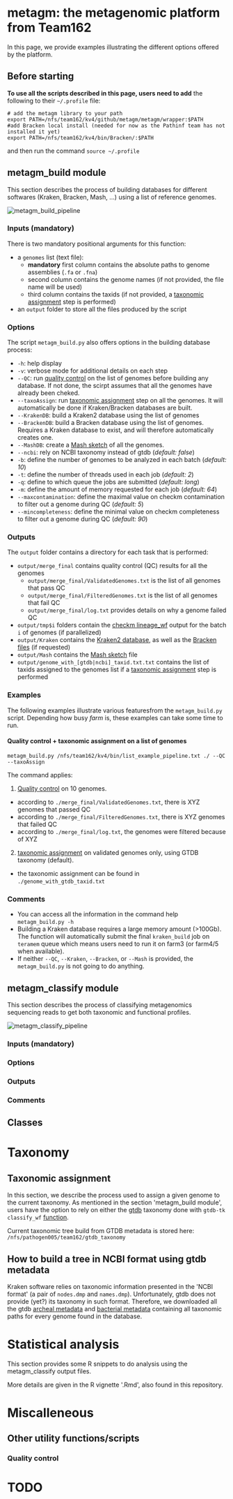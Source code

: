 # metagm: the metagenomic platform from Team162

In this page, we provide examples illustrating the different options offered by the platform.

## Before starting
__To use all the scripts described in this page, users need to add__ the following to their `~/.profile` file:

```
# add the metagm library to your path
export PATH=/nfs/team162/kv4/github/metagm/metagm/wrapper:$PATH
#add Bracken local install (needed for now as the Pathinf team has not installed it yet)
export PATH=/nfs/team162/kv4/bin/Bracken/:$PATH
```
and then run the command `source ~/.profile`

## metagm_build module

This section describes the process of building databases for different softwares (Kraken, Bracken, Mash, ...) using a list of reference genomes.

![metagm_build_pipeline](img/metagm_build_pipeline.PNG)

### Inputs (mandatory)
There is two mandatory positional arguments for this function:
* a `genomes` list (text file):
  * __mandatory__ first column contains the absolute paths to genome assemblies (`.fa` or `.fna`)
  * second column contains the genome names (if not provided, the file name will be used)
  * third column contains the taxids (if not provided, a [taxonomic assignment](https://github.com/kevinVervier/metagm/blob/master/README.md#taxonomic-assignment) step is performed) 
* an `output` folder to store all the files produced by the script

### Options
The script `metagm_build.py` also offers options in the building database process:
* `-h`: help display
* `-v`: verbose mode for additional details on each step
* `--QC`: run [quality control](https://github.com/kevinVervier/metagm/blob/master/README.md#quality-control) on the list of genomes before building any database. If not done, the scirpt assumes that all the genomes have already been cheked.
* `--taxoAssign`: run [taxonomic assignment](https://github.com/kevinVervier/metagm/blob/master/README.md#taxonomic-assignment) step on all the genomes. It will automatically be done if Kraken/Bracken databases are built.
* `--KrakenDB`: build a Kraken2 database using the list of genomes
* `--BrackenDB`: build a Bracken database using the list of genomes. Requires a Kraken database to exist, and will therefore automatically creates one.
* `--MashDB`: create a [Mash sketch](https://mash.readthedocs.io/en/latest/sketches.html) of all the genomes.
* `--ncbi`: rely on NCBI taxonomy instead of gtdb (_default: false_)
* `-b`: define the number of genomes to be analyzed in each batch (_default: 10_)
* `-t`: define the number of threads used in each job (_default: 2_)
* `-q`: define to which queue the jobs are submitted (_default: long_)
* `-m`: define the amount of memory requested for each job (_default: 64_)
* `--maxcontamination`: define the maximal value on checkm contamination to filter out a genome during QC (_default: 5_)
* `--mincompleteness`: define the minimal value on checkm completeness to filter out a genome during QC (_default: 90_)

### Outputs

The `output` folder contains a directory for each task that is performed:
* `output/merge_final` contains quality control (QC) results for all the genomes
  * `output/merge_final/ValidatedGenomes.txt` is the list of all genomes that pass QC
  * `output/merge_final/FilteredGenomes.txt` is the list of all genomes that fail QC
  * `output/merge_final/log.txt` provides details on why a genome failed QC
* `output/tmp$i` folders contain the [checkm lineage_wf](https://github.com/Ecogenomics/CheckM/wiki/Workflows#lineage-specific-workflow) output for the batch `i` of genomes (if parallelized)
* `output/Kraken` contains the [Kraken2 database](https://ccb.jhu.edu/software/kraken2/index.shtml?t=manual#kraken-2-databases), as well as the [Bracken files](https://github.com/jenniferlu717/Bracken#step-1-generate-the-bracken-database-file-databasexmerskmer_distrib) (if requested)
* `output/Mash` contains the [Mash sketch](https://mash.readthedocs.io/en/latest/sketches.html) file
* `output/genome_with_[gtdb|ncbi]_taxid.txt.txt` contains the list of taxids assigned to the genomes list if a [taxonomic assignment](https://github.com/kevinVervier/metagm/blob/master/README.md#taxonomic-assignment) step is performed

### Examples

The following examples illustrate various featuresfrom the `metagm_build.py` script. Depending how busy _farm_ is, these examples can take some time to run.

#### Quality control + taxonomic assignment on a list of genomes

```
metagm_build.py /nfs/team162/kv4/bin/list_example_pipeline.txt ./ --QC --taxoAssign
```

The command applies:
1. [Quality control](https://github.com/kevinVervier/metagm/blob/master/README.md#quality-control) on 10 genomes.
 * according to `./merge_final/ValidatedGenomes.txt`, there is XYZ genomes that passed QC
 * according to `./merge_final/FilteredGenomes.txt`, there is XYZ genomes that failed QC
 * according to `./merge_final/log.txt`, the genomes were filtered because of XYZ
2. [taxonomic assignment](https://github.com/kevinVervier/metagm/blob/master/README.md#taxonomic-assignment) on validated genomes only, using GTDB taxonomy (default).
 * the taxonomic assignment can be found in `./genome_with_gtdb_taxid.txt`

### Comments

* You can access all the information in the command help `metagm_build.py -h `
* Building a Kraken database requires a large memory amount (>100Gb). The function will automatically submit the final `kraken_build` job on `teramem` queue which means users need to run it on farm3 (or farm4/5 when available).
* If neither `--QC`, `--Kraken`, `--Bracken`, or `--Mash` is provided, the `metagm_build.py` is not going to do anything.

## metagm_classify module

This section describes the process of classifying metagenomics sequencing reads to get both taxonomic and functional profiles.

![metagm_classify_pipeline](img/metagm_classify_pipeline.PNG)

### Inputs (mandatory)

### Options

### Outputs

### Comments

## Classes

# Taxonomy

## Taxonomic assignment
In this section, we describe the process used to assign a given genome to the current taxonomy.
As mentioned in the section 'metagm_build module', users have the option to rely on either the [gtdb](https://gtdb.ecogenomic.org/) taxonomy done with `gtdb-tk classify_wf` [function](https://github.com/Ecogenomics/GtdbTk).

Current taxonomic tree build from GTDB metadata is stored here: `/nfs/pathogen005/team162/gtdb_taxonomy` 

## How to build a tree in NCBI format using gtdb metadata

Kraken software relies on taxonomic information presented in the 'NCBI format' (a pair of `nodes.dmp` and `names.dmp`). 
Unfortunately, gtdb does not provide (yet?) its taxonomy in such format. Therefore, we downloaded all the gtdb [archeal metadata](https://data.ace.uq.edu.au/public/gtdb/data/releases/latest/ar122_metadata.tsv) and [bacterial metadata](https://data.ace.uq.edu.au/public/gtdb/data/releases/latest/bac120_metadata.tsv) containing all taxonomic paths for every genome found in the database.

# Statistical analysis

This section provides some R snippets to do analysis using the metagm_classify output files. 

More details are given in the R vignette '.Rmd', also found in this repository.

# Miscalleneous

## Other utility functions/scripts

### Quality control

# TODO
